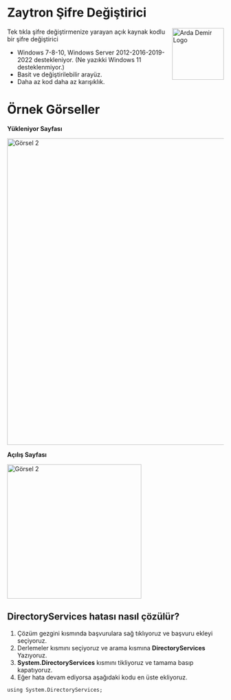 # Zaytron Şifre Değiştirici

<img src="http://cdn.ardademir.com.tr/img/ads.jpg" align="right"
     alt="Arda Demir Logo" width="120" height="120">

Tek tıkla şifre değiştirmenize yarayan açık kaynak kodlu bir şifre değiştirici
* Windows 7-8-10, Windows Server 2012-2016-2019-2022 destekleniyor. (Ne yazıkki Windows 11 desteklenmiyor.)
* Basit ve değiştirilebilir arayüz.
* Daha az kod daha az karışıklık.

# Örnek Görseller
**Yükleniyor Sayfası**
<p align="left">
  <img src="https://cdn.ardademir.com.tr/img/password1.png" alt="Görsel 2" width="512" height="712">
</p>


**Açılış Sayfası**

<p align="left">
  <img src="https://cdn.ardademir.com.tr/img/password2.png" alt="Görsel 2" width="312" height="312">
</p>


## DirectoryServices hatası nasıl çözülür?

1. Çözüm gezgini kısmında başvurulara sağ tıklıyoruz ve başvuru ekleyi seçiyoruz.
2. Derlemeler kısmını seçiyoruz ve arama kısmına **DirectoryServices** Yazıyoruz.
3. **System.DirectoryServices** kısmını tikliyoruz ve tamama basıp kapatıyoruz.
4. Eğer hata devam ediyorsa aşağıdaki kodu en üste ekliyoruz.

```
using System.DirectoryServices;
```
